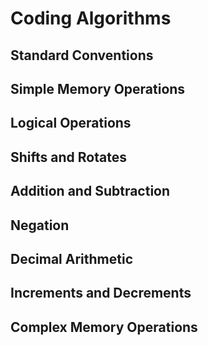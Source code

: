 # Coding Algorithms

## Standard Conventions

## Simple Memory Operations

## Logical Operations

## Shifts and Rotates

## Addition and Subtraction

## Negation

## Decimal Arithmetic

## Increments and Decrements

## Complex Memory Operations
